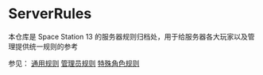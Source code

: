 # ServerRules
本仓库是 Space Station 13 的服务器规则归档处，用于给服务器各大玩家以及管理提供统一规则的参考

参见：
[通用规则](https://github.com/Woop13/ServerRules/blob/main/Universal%20Rules.md)
[管理员规则](https://github.com/Woop13/ServerRules/blob/main/Admin%20Rules.md)
[特殊角色规则](https://github.com/Woop13/ServerRules/blob/main/Special%20Roles%20Rules.md)
